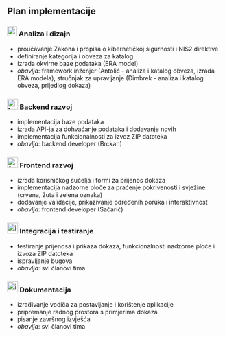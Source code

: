 ## Plan implementacije

### <img width="23" height="23" alt="image" src="https://github.com/user-attachments/assets/11202d29-0858-47bd-8e04-6b6b13129587" /> Analiza i dizajn
- proučavanje Zakona i propisa o kibernetičkoj sigurnosti i NIS2 direktive  
- definiranje kategorija i obveza za katalog  
- izrada okvirne baze podataka (ERA model)
- _obavlja_: framework inženjer (Antolić - analiza i katalog obveza, izrada ERA modela), stručnjak za upravljanje (Đimbrek - analiza i katalog obveza, prijedlog dokaza)

### <img width="25" height="25" alt="backend" src="https://github.com/user-attachments/assets/72574d30-7dee-4d91-bbc6-7de4be6e1da2" /> Backend razvoj
- implementacija baze podataka 
- izrada API-ja za dohvaćanje podataka i dodavanje novih
- implementacija funkcionalnosti za izvoz ZIP datoteka
- _obavlja_: backend developer (Brckan)

### <img width="25" height="25" alt="frontend" src="https://github.com/user-attachments/assets/c370dd89-a03f-4480-9936-0b31250f9f42" /> Frontend razvoj
- izrada korisničkog sučelja i formi za prijenos dokaza  
- implementacija nadzorne ploče za praćenje pokrivenosti i svježine (crvena, žuta i zelena oznaka)
- dodavanje validacije, prikazivanje određenih poruka i interaktivnost
- _obavlja_: frontend developer (Sačarić)

### <img width="25" height="25" alt="image" src="https://github.com/user-attachments/assets/50e9489d-d626-4ce4-bc99-20c30b514f06" /> Integracija i testiranje
- testiranje prijenosa i prikaza dokaza, funkcionalnosti nadzorne ploče i izvoza ZIP datoteka  
- ispravljanje bugova 
- _obavlja_: svi članovi tima

### <img width="25" height="25" alt="image" src="https://github.com/user-attachments/assets/906675b7-2e7b-4d87-982a-9aeb54dbe69c" /> Dokumentacija 
- izrađivanje vodiča za postavljanje i korištenje aplikacije  
- pripremanje radnog prostora s primjerima dokaza  
- pisanje završnog izvješća
- _obavlja_: svi članovi tima
